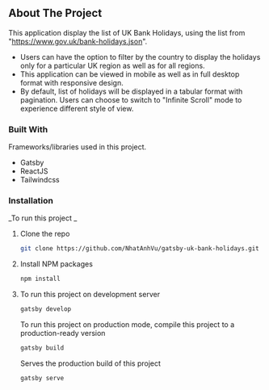 ## About The Project

This application display the list of UK Bank Holidays, using the list from "https://www.gov.uk/bank-holidays.json".

- Users can have the option to filter by the country to display the holidays only for a particular UK region as well as for all regions.
- This application can be viewed in mobile as well as in full desktop format with responsive design.
- By default, list of holidays will be displayed in a tabular format with pagination. Users can choose to switch to "Infinite Scroll" mode to experience different style of view.

### Built With

Frameworks/libraries used in this project.

- Gatsby
- ReactJS
- Tailwindcss

### Installation

_To run this project _

1. Clone the repo
   ```sh
   git clone https://github.com/NhatAnhVu/gatsby-uk-bank-holidays.git
   ```
2. Install NPM packages
   ```sh
   npm install
   ```
3. To run this project on development server

   ```sh
   gatsby develop
   ```

   To run this project on production mode, compile this project to a production-ready version

   ```sh
   gatsby build
   ```

   Serves the production build of this project

   ```sh
   gatsby serve
   ```
